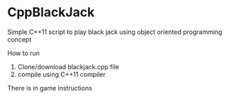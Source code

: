 # CppBlackJack
Simple C++11 script to play black jack using object oriented programming concept

How to run
1) Clone/download blackjack.cpp file
2) compile using C++11 compiler

There is in game instructions
